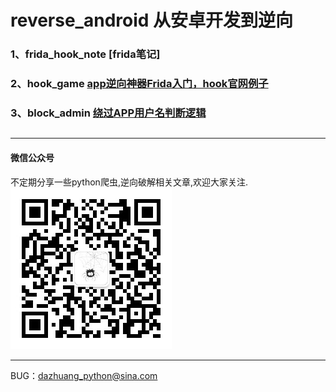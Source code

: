 # reverse_android 从安卓开发到逆向
### 1、frida_hook_note [frida笔记]
### 2、hook_game [app逆向神器Frida入门，hook官网例子](https://github.com/freedom-wy/reverse_android/tree/master/project/frida_hook/hook_game)
### 3、block_admin [绕过APP用户名判断逻辑](https://github.com/freedom-wy/reverse_android/tree/master/project/frida_hook/block_admin)
##
***
#### 微信公众号
不定期分享一些python爬虫,逆向破解相关文章,欢迎大家关注.  
![微信公众号](gongzhonghao.jpg)
***
BUG：dazhuang_python@sina.com